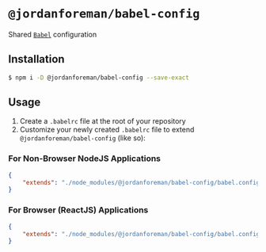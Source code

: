 # `@jordanforeman/babel-config`

Shared [`Babel`](https://babeljs.io/) configuration

## Installation

```bash
$ npm i -D @jordanforeman/babel-config --save-exact
```

## Usage

1. Create a `.babelrc` file at the root of your repository
2. Customize your newly created `.babelrc` file to extend `@jordanforeman/babel-config` (like so):

### For Non-Browser NodeJS Applications

```json
{
    "extends": "./node_modules/@jordanforeman/babel-config/babel.config.node.js"
}
```

### For Browser (ReactJS) Applications

```json
{
    "extends": "./node_modules/@jordanforeman/babel-config/babel.config.browser.js"
}
```
